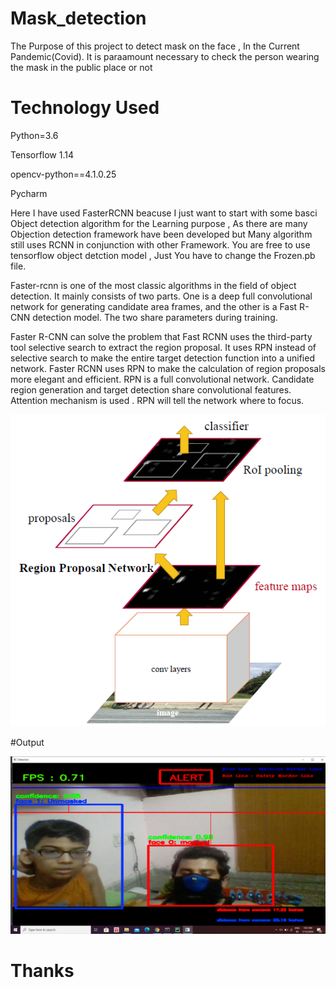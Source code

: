 # Mask_detection
The Purpose of this project to detect mask on the face , In the Current Pandemic(Covid). It is paraamount necessary to check the person wearing the mask in the public place or not

# Technology Used

Python=3.6

Tensorflow 1.14 

opencv-python==4.1.0.25

Pycharm


Here I have used FasterRCNN beacuse I just want to start with some basci Object detection algorithm for the Learning purpose , As there are many Objection detection framework have been developed but Many algorithm still uses RCNN in conjunction with other Framework. You are free to use tensorflow object detction model , Just You have to change the Frozen.pb file.

Faster-rcnn is one of the most classic algorithms in the field of object detection. It mainly consists of two parts. One is a deep full convolutional network for generating candidate area frames, and the other is a Fast R-CNN detection model. The two share parameters during training.

Faster R-CNN can solve the problem that Fast RCNN uses the third-party tool selective search to extract the region proposal. It uses RPN instead of selective search to make the entire target detection function into a unified network. Faster RCNN uses RPN to make the calculation of region proposals more elegant and efficient. RPN is a full convolutional network. Candidate region generation and target detection share convolutional features. Attention mechanism is used . RPN will tell the network where to focus.


![Screenshot](fast1.png)

#Output 

![Screenshot](Untitled211.png)


# Thanks


